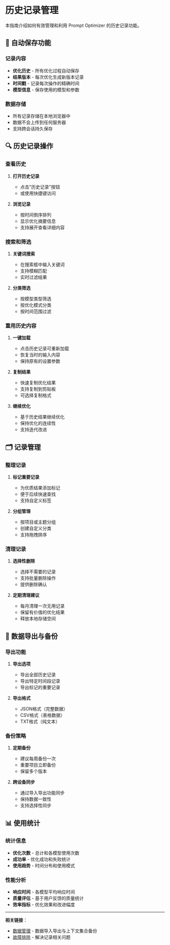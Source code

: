 # 历史记录管理

本指南介绍如何有效管理和利用 Prompt Optimizer 的历史记录功能。

## 📜 自动保存功能

### 记录内容
- **优化历史** - 所有优化过程自动保存
- **结果版本** - 每次优化生成新版本记录
- **时间戳** - 记录每次操作的精确时间
- **模型信息** - 保存使用的模型和参数

### 数据存储
- 所有记录存储在本地浏览器中
- 数据不会上传到任何服务器
- 支持跨会话持久保存

## 🔍 历史记录操作

### 查看历史
1. **打开历史记录**
   - 点击"历史记录"按钮
   - 或使用快捷键访问

2. **浏览记录**
   - 按时间倒序排列
   - 显示优化摘要信息
   - 支持展开查看详细内容

### 搜索和筛选
1. **关键词搜索**
   - 在搜索框中输入关键词
   - 支持模糊匹配
   - 实时过滤结果

2. **分类筛选**
   - 按模型类型筛选
   - 按优化模式分类
   - 按时间范围过滤

### 重用历史内容
1. **一键加载**
   - 点击历史记录可重新加载
   - 恢复当时的输入内容
   - 保持原有的设置参数

2. **复制结果**
   - 快速复制优化结果
   - 支持复制到剪贴板
   - 可选择复制格式

3. **继续优化**
   - 基于历史结果继续优化
   - 保持优化的连续性
   - 支持迭代改进

## 🗂️ 记录管理

### 整理记录
1. **标记重要记录**
   - 为优质结果添加标记
   - 便于后续快速查找
   - 支持自定义标签

2. **分组管理**
   - 按项目或主题分组
   - 创建自定义分类
   - 支持拖拽排序

### 清理记录
1. **选择性删除**
   - 选择不需要的记录
   - 支持批量删除操作
   - 提供删除确认

2. **定期清理建议**
   - 每月清理一次无用记录
   - 保留有价值的优化结果
   - 释放本地存储空间

## 💾 数据导出与备份

### 导出功能
1. **导出选项**
   - 导出全部历史记录
   - 导出特定时间段记录
   - 导出标记的重要记录

2. **导出格式**
   - JSON格式（完整数据）
   - CSV格式（表格数据）
   - TXT格式（纯文本）

### 备份策略
1. **定期备份**
   - 建议每周备份一次
   - 重要项目立即备份
   - 保留多个版本

2. **跨设备同步**
   - 通过导入导出功能同步
   - 保持数据一致性
   - 支持选择性同步

## 📊 使用统计

### 统计信息
- **优化次数** - 总计和各模型使用次数
- **成功率** - 优化成功和失败统计
- **使用趋势** - 时间分布和使用模式

### 性能分析
- **响应时间** - 各模型平均响应时间
- **质量评估** - 基于用户反馈的质量统计
- **效率指标** - 优化效果和改进幅度

---

**相关链接**：
- [数据管理](data.md) - 数据导入导出与上下文集合备份
- [故障排除](../help/troubleshooting.md) - 解决记录相关问题
